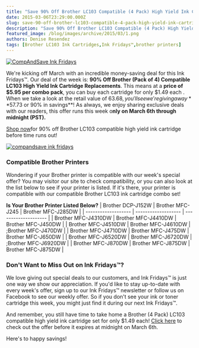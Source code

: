 ```yaml
---
title: "Save 90% Off Brother LC103 Compatible (4 Pack) High Yield Ink Cartridges - Ink Fridays™"
date: 2015-03-06T23:29:00.000Z
slug: save-90-off-brother-lc103-compatible-4-pack-high-yield-ink-cartridges-ink-fridays
description: "Save 90% Off Brother LC103 Compatible (4 Pack) High Yield Ink Cartridges - Ink Fridays™"
featured_image: /blog/images/archive/2015/03/1.png
authors: Denise Resendez
tags: [Brother LC103 Ink Cartridges,Ink Fridays™,brother printers]
---
```


[![CompAndSave Ink Fridays](/blog/images/1.png "Save 90% Off Brother LC103 Compatible (4 Pack) High Yield Ink Cartridges- Ink Fridays ")](https://www.compandsave.com/ink-fridays)

We're kicking off March with an incredible money-saving deal for this Ink Fridays™. Our deal of the week is: **90% Off Brother (Pack of 4) Compatible LC103 High Yield Ink Cartridge Replacements**. This means at a **price of $5.95 per combo pack**, you can buy each cartridge for only $1.49 each . When we take a look at the retail value of $63.68, you'll see we're giving away **$57.73 or 90% in savings**! As always, we enjoy sharing exclusive deals with our readers, this offer runs this week o**nly on March 6th through midnight (PST).**

[Shop now](https://www.compandsave.com/ink-fridays)for 90% off Brother LC103 compatible high yield ink cartridge before time runs out!

[![compandsave ink fridays](/blog/images/Order-Now.png "Shop Now")](https://www.compandsave.com/ink-fridays)

### Compatible Brother Printers

Wondering if your Brother printer is compatible with our week's special offer? You may visitor our site to check compatibility, or you can also look at the list below to see if your printer is listed. If it's there, your printer is compatible with our compatible Brother LC103 ink cartridge combo set!

__**Is Your Brother Printer Listed Below?**__
| Brother DCP-J152W   | Brother MFC-J245    | Brother MFC-J285DW   |
| ------------------- | ------------------- | -------------------- |
| Brother MFC-J4310DW | Brother MFC-J4410DW | Brother MFC-J450DW   |
| Brother MFC-J4510DW | Brother MFC-J4610DW | ;Brother MFC-J470DW  |
| Brother MFC-J4710DW | Brother MFC-J475DW  | Brother MFC-J650DW   |
| Brother MFC-J6520DW | Brother MFC-J6720DW | ;Brother MFC-J6920DW |
| Brother MFC-J870DW  | Brother MFC-J875DW  | Brother MFC-J875DW   |

### Don't Want to Miss Out on Ink Fridays™?

We love giving out special deals to our customers, and Ink Fridays™ is just one way we show our appreciation. If you'd like to stay up-to-date with every week's offer, sign up to our Ink Fridays™ newsletter or follow us on Facebook to see our weekly offer. So if you don't see your ink or toner cartridge this week, you might just find it during our next Ink Fridays™.

And remember, you still have time to take home a Brother (4 Pack) LC103 compatible high yield ink cartridge set for only $1.49 each! [Click here](https://www.compandsave.com/ink-fridays) to check out the offer before it expires at midnight on March 6th.

Here's to happy savings!